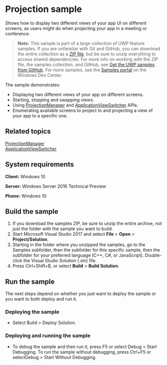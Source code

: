 <!---
  category: Navigation
  samplefwlink: http://go.microsoft.com/fwlink/p/?LinkId=620587
--->

# Projection sample

Shows how to display two different views of your app UI on different screens, as users might do when projecting your app in a meeting or conference.

> **Note:** This sample is part of a large collection of UWP feature samples. 
> If you are unfamiliar with Git and GitHub, you can download the entire collection as a 
> [ZIP file](https://github.com/Microsoft/Windows-universal-samples/archive/master.zip), but be 
> sure to unzip everything to access shared dependencies. For more info on working with the ZIP file, 
> the samples collection, and GitHub, see [Get the UWP samples from GitHub](https://aka.ms/ovu2uq). 
> For more samples, see the [Samples portal](https://aka.ms/winsamples) on the Windows Dev Center. 

The sample demonstrates:

-  Displaying two different views of your app on different screens.
-  Starting, stopping and swapping views.
-  Using [ProjectionManager](https://msdn.microsoft.com/library/windows/apps/dn281126) and [ApplicationViewSwitcher](https://msdn.microsoft.com/library/windows/apps/dn281094) APIs.
-  Enumerating available screens to project to and projecting a view of your app to a specific one.

## Related topics

[ProjectionManager](https://msdn.microsoft.com/library/windows/apps/dn281126)  
[ApplicationViewSwitcher](https://msdn.microsoft.com/library/windows/apps/dn281094)  

## System requirements

**Client:** Windows 10

**Server:** Windows Server 2016 Technical Preview

**Phone:**  Windows 10

## Build the sample

1. If you download the samples ZIP, be sure to unzip the entire archive, not just the folder with the sample you want to build. 
2. Start Microsoft Visual Studio 2017 and select **File** \> **Open** \> **Project/Solution**.
3. Starting in the folder where you unzipped the samples, go to the Samples subfolder, then the subfolder for this specific sample, then the subfolder for your preferred language (C++, C#, or JavaScript). Double-click the Visual Studio Solution (.sln) file.
4. Press Ctrl+Shift+B, or select **Build** \> **Build Solution**.

## Run the sample

The next steps depend on whether you just want to deploy the sample or you want to both deploy and run it.

### Deploying the sample

- Select Build > Deploy Solution. 

### Deploying and running the sample

- To debug the sample and then run it, press F5 or select Debug >  Start Debugging. To run the sample without debugging, press Ctrl+F5 or selectDebug > Start Without Debugging.
